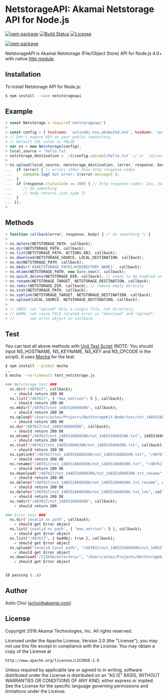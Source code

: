 NetstorageAPI: Akamai Netstorage API for Node.js
================================================

[![npm package](https://badge.fury.io/js/netstorageapi.svg)](https://badge.fury.io/js/netstorageapi)
[![Build Status](https://travis-ci.org/akamai-open/NetStorageKit-Node.svg?branch=master)](https://travis-ci.org/akamai-open/NetStorageKit-Node)
[![License](http://img.shields.io/:license-apache-blue.svg)](https://github.com/akamai-open/NetStorageKit-Node/blob/master/LICENSE)

[![npm package](https://nodei.co/npm/netstorageapi.png?downloads=true&downloadRank=true&stars=true)](https://nodei.co/npm/netstorageapi/)

NetstorageAPI is Akamai Netstorage (File/Object Store) API for Node.js 4.0+ with native [http module](https://nodejs.org/api/http.html).


Installation
------------

To install Netstorage API for Node.js:  

```bash
$ npm install --save netstorageapi
```


Example
-------

```javascript
> const Netstorage = require('netstorageapi')
>
> const config = { hostname: 'astinobj-nsu.akamaihd.net', keyName: 'astinobj', key: 'xxxxxxxxxx', cpCode: '407617', ssl: false }
> // Don't expose KEY on your public repository.
> // Default SSL value is FALSE
> var ns = new Netstorage(config);
> local_source = 'hello.txt'
> netstorage_destination = `/${config.cpCode}/hello.txt` // or `/${config.cpCode}/` is same.
>
> ns.upload(local_source, netstorage_destination, (error, response, body) => {
...  if (error) { // errors other than http response codes
...     console.log(`Got error: ${error.message}`);
...  }
...  if (response.statusCode == 200) { // http response codes: 2xx, 3xx, 4xx, 5xx
...     // do something
...     // body returns json type {}
...  }
... });
>
```


Methods
-------

```javascript
> function callback(error, response, body) { /* do something */ }
>
> ns.delete(NETSTORAGE_PATH, callback);
> ns.dir(NETSTORAGE_PATH, callback);
> ns.list(NETSTORAGE_PATH, ACTIONS_OBJ, callback);
> ns.download(NETSTORAGE_SOURCE, LOCAL_DESTINATION, callback);
> ns.du(NETSTORAGE_PATH, callback);
> ns.mkdir(`#{NETSTORAGE_PATH}/#{DIRECTORY_NAME}`, callback);
> ns.mtime(NETSTORAGE_PATH, new Date.now(), callback);
> ns.quick_delete(NETSTORAGE_DIR, callback); // needs to be enabled on the CP Code
> ns.rename(NETSTORAGE_TARGET, NETSTORAGE_DESTINATION, callback);
> ns.rmdir(NETSTORAGE_DIR, callback); // remove empty direcoty
> ns.stat(NETSTORAGE_PATH, callback);
> ns.symlink(NETSTORAGE_TARGET, NETSTORAGE_DESTINATION, callback);
> ns.upload(LOCAL_SOURCE, NETSTORAGE_DESTINATION, callback);
>  
> // INFO: can "upload" Only a single file, not directory.
> // WARN: can raise FILE related error in "download" and "upload",
> //       see error object in callback.
```


Test
----
You can test all above methods with [Unit Test Script](https://github.com/AstinCHOI/NetStorageKit-Node/blob/master/test_netstorage.js) (NOTE: You should input NS_HOSTNAME, NS_KEYNAME, NS_KEY and NS_CPCODE in the script). It uses [Mocha](https://mochajs.org/) for the test:


```bash
$ npm install --global mocha
...
$ mocha --no-timeouts test_netstorage.js

### Netstorage test ###
  ns.dir("/407617", callback);
    ✓ should return 200 OK
  ns.list("/407617", { "max_entries": 5 }, callback);
    ✓ should return 200 OK
  ns.mkdir("/407617/nst_1485516660306", callback);
    ✓ should return 200 OK
  ns.upload("/Users/achoi/Projects/NetStorageKit-Node/test/nst_1485516660306.txt", "/407617/nst_1485516660306/nst_1485516660306.txt", callback);
    ✓ should return 200 OK
  ns.du("/407617/nst_1485516660306", callback);
    ✓ should return 200 OK
  ns.mtime("/407617/nst_1485516660306/nst_1485516660306.txt", 1485516660, callback);
    ✓ should return 200 OK
  ns.stat("/407617/nst_1485516660306/nst_1485516660306.txt", callback);
    ✓ should return 200 OK
  ns.symlink("/407617/nst_1485516660306/nst_1485516660306.txt", "/407617/nst_1485516660306/nst_1485516660306.txt_lnk", callback);
    ✓ should return 200 OK
  ns.rename("/407617/nst_1485516660306/nst_1485516660306.txt", "/407617/nst_1485516660306/nst_1485516660306.txt_rename", callback);
    ✓ should return 200 OK
  ns.download("/407617/nst_1485516660306/nst_1485516660306.txt_rename", callback);
    ✓ should return 200 OK
  ns.delete("/407617/nst_1485516660306/nst_1485516660306.txt_rename", callback);
    ✓ should return 200 OK
  ns.delete("/407617/nst_1485516660306/nst_1485516660306.txt_lnk", callback);
    ✓ should return 200 OK
  ns.rmdir("/407617/nst_1485516660306", callback);
    ✓ should return 200

### Error test ###
  ns.dir('invalid ns path', callback);
    ✓ should get Error object
  ns.list('invalid ns path', { "max_entries": 5 }, callback);
    ✓ should get Error object
  ns.list("/407617", { badObj: true }, callback);
    ✓ should get Error object
  ns.upload("invalid local path", "/407617/nst_1485516660306/nst_1485516660306.txt" callback);
    ✓ should get Error object
  ns.download("/123456/directory/", "/Users/achoi/Projects/NetStorageKit-Node/test/nst_1485516660306.txt" callback);
    ✓ should get Error object


18 passing (..s)
```


Author
------

Astin Choi (achoi@akamai.com)  


License
-------

Copyright 2016 Akamai Technologies, Inc.  All rights reserved.

Licensed under the Apache License, Version 2.0 (the "License");
you may not use this file except in compliance with the License.
You may obtain a copy of the License at

    http://www.apache.org/licenses/LICENSE-2.0

Unless required by applicable law or agreed to in writing, software
distributed under the License is distributed on an "AS IS" BASIS,
WITHOUT WARRANTIES OR CONDITIONS OF ANY KIND, either express or implied.
See the License for the specific language governing permissions and
limitations under the License.
